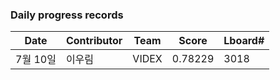 
### Daily progress records

  | Date   | Contributor | Team | Score | Lboard# |
  | ------ | ----------- | ---- | ----- | ------------ |
  | 7월 10일 | 이우림 | VIDEX | 0.78229 |  3018 |
